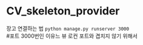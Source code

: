 # CV_skeleton_provider

장고 연결하는 법 
<code>python manage.py runserver 3000</code>
<br>
 #포트 3000번인 이유느 뷰 로컨 포트와 겹치지 않기 위해서

